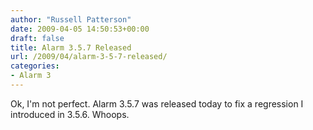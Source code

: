```yaml
---
author: "Russell Patterson"
date: 2009-04-05 14:50:53+00:00
draft: false
title: Alarm 3.5.7 Released
url: /2009/04/alarm-3-5-7-released/
categories:
- Alarm 3
---
```


Ok, I'm not perfect.  Alarm 3.5.7 was released today to fix a regression I introduced in 3.5.6.  Whoops.
